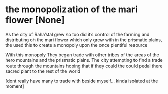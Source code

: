 # the monopolization of the mari flower [None]

As the city of Raha’stal grew so too did it’s control of the farming and distributing  oh the mari flower  which only grew with in the prismatic plains, the used this to create a monopoly upon the once plentiful resource 

With this monopoly They began trade  with other tribes of the areas of the hero mountains and the prismatic plains. The city  attempting to find a trade route through the mountains hoping that if they could the could pedal there sacred plant to the rest of the world

[dont really have many to trade with beside myself... kinda isolated at the moment]
